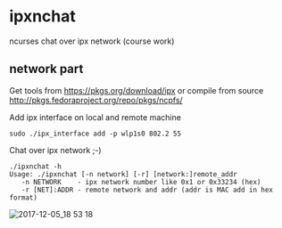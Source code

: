 # ipxnchat
ncurses chat over ipx network (course work)

## network part
Get tools from https://pkgs.org/download/ipx 
or compile from source http://pkgs.fedoraproject.org/repo/pkgs/ncpfs/

Add ipx interface on local and remote machine
```
sudo ./ipx_interface add -p wlp1s0 802.2 55
```


Chat over ipx network ;-)
```
./ipxnchat -h
Usage: ./ipxnchat [-n network] [-r] [network:]remote_addr
   -n NETWORK    - ipx network number like 0x1 or 0x33234 (hex)
   -r [NET]:ADDR - remote network and addr (addr is MAC add in hex format)
```
![2017-12-05_18 53 18](https://user-images.githubusercontent.com/2256154/33605873-08cf45c2-d9ee-11e7-9b03-afbe4ae07b93.png)
